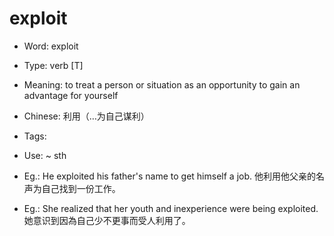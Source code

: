 # exploit

- Word: exploit

- Type: verb [T]
- Meaning: to treat a person or situation as an opportunity to gain an advantage for yourself
- Chinese: 利用（…为自己谋利）
- Tags: 
- Use: ~ sth
- Eg.: He exploited his father's name to get himself a job. 他利用他父亲的名声为自己找到一份工作。
- Eg.: She realized that her youth and inexperience were being exploited. 她意识到因為自己少不更事而受人利用了。

